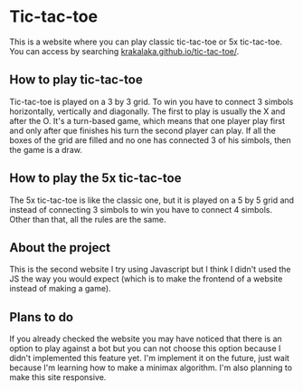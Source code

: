 # Tic-tac-toe
This is a website where you can play classic tic-tac-toe or 5x tic-tac-toe. You can access by searching [krakalaka.github.io/tic-tac-toe/](https://krakalaka.github.io/tic-tac-toe/).

## How to play tic-tac-toe
Tic-tac-toe is played on a 3 by 3 grid. To win you have to connect 3 simbols horizontally, vertically and diagonally. The first to play is usually the X and after the O. It's a turn-based game, which means that one player play first and only after que finishes his turn the second player can play. If all the boxes of the grid are filled and no one has connected 3 of his simbols, then the game is a draw.

## How to play the 5x tic-tac-toe
The 5x tic-tac-toe is like the classic one, but it is played on a 5 by 5 grid and instead of connecting 3 simbols to win you have to connect 4 simbols. Other than that, all the rules are the same.

## About the project
This is the second website I try using Javascript but I think I didn't used the JS the way you would expect (which is to make the frontend of a website instead of making a game).

## Plans to do
If you already checked the website you may have noticed that there is an option to play against a bot but you can not choose this option because I didn't implemented this feature yet. I'm implement it on the future, just wait because I'm learning how to make a minimax algorithm.
I'm also planning to make this site responsive.
